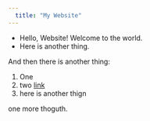 ```yaml
---
  title: "My Website"
---
```

  
  - Hello, Website! Welcome to the world.
  - Here is another thing.

And then there is another thing:
1. One
2. two [link](test/test.html)
3. here is another thign

one more thoguth.


